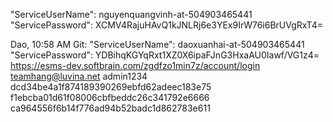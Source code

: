 "ServiceUserName": nguyenquangvinh-at-504903465441
"ServicePassword": XCMV4RajuHAvQ1kJNLRj6e3YEx9IrW76i6BrUVgRxT4=

Dao, 10:58 AM
Git: 
"ServiceUserName": daoxuanhai-at-504903465441
"ServicePassword": YDBihqKGYqRxt1XZ0X6ipaFJnG3HxaAU0Iawf/VG1z4=
https://esms-dev.softbrain.com/zgdfzo1min7z/account/login
teamhang@luvina.net
admin1234
dcd34be4a1f874189390269ebfd62adeec183e75
f1ebcba01d61f08006cbfbeddc26c341792e6666
ca964556f6b14f776ad94b52badc1d862783e611
